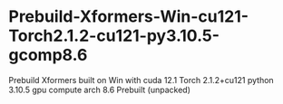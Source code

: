 # Prebuild-Xformers-Win-cu121-Torch2.1.2-cu121-py3.10.5-gcomp8.6
Prebuild Xformers built on Win with cuda 12.1 Torch 2.1.2+cu121 python 3.10.5 gpu compute arch  8.6 Prebuilt (unpacked)

